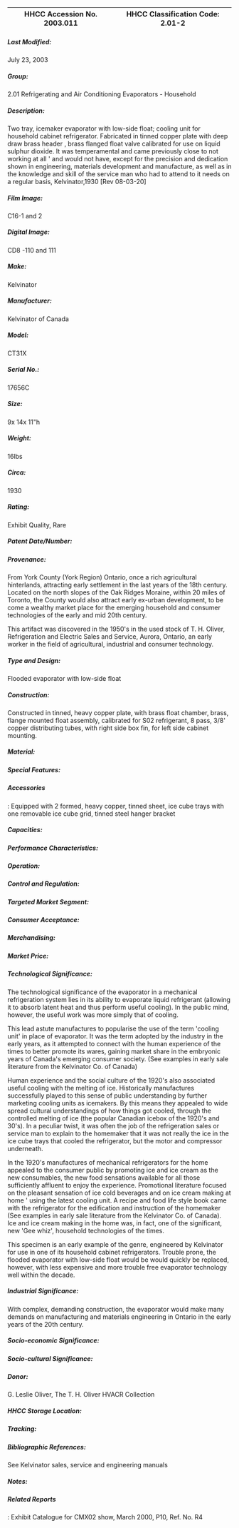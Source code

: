 | **HHCC Accession No. 2003.011** |**HHCC Classification Code:  2.01-2**|
| ----------- | ----------- |

##### Last Modified:
July 23, 2003

##### Group:
2.01 Refrigerating and Air Conditioning Evaporators - Household

##### Description:
Two tray, icemaker evaporator with low-side float; cooling unit for household cabinet refrigerator. Fabricated in tinned copper plate with deep draw brass header , brass flanged float valve calibrated for use on liquid sulphur dioxide. It was temperamental and came previously close to not working at all ' and would not have, except for the precision and dedication shown in engineering, materials development and manufacture, as well as in the knowledge and skill of the service man who had to attend to it needs on a regular basis, Kelvinator,1930 [Rev 08-03-20]

##### Film Image:
C16-1 and 2

##### Digital Image:
CD8 -110 and 111

##### Make:
Kelvinator

##### Manufacturer:
Kelvinator of Canada

##### Model:
CT31X

##### Serial No.:
17656C

##### Size:
9x 14x 11"h

##### Weight:
16lbs

##### Circa:
1930

##### Rating:
Exhibit Quality, Rare

##### Patent Date/Number:


##### Provenance:
From York County (York Region) Ontario, once a rich agricultural hinterlands, attracting early settlement in the last years of the 18th century. Located on the north slopes of the Oak Ridges Moraine, within 20 miles of Toronto, the County would also attract early ex-urban development, to be come a wealthy market place for the emerging household and consumer technologies of the early and mid 20th century. 

This artifact was discovered in the 1950's in the used stock of T. H. Oliver, Refrigeration and Electric Sales and Service, Aurora, Ontario, an early worker in the field of agricultural, industrial and consumer technology.

##### Type and Design:
Flooded evaporator with low-side float

##### Construction:
Constructed in tinned, heavy copper plate, with brass float chamber, brass, flange mounted float assembly, calibrated for S02 refrigerant, 8 pass, 3/8' copper distributing tubes, with right side box fin, for left side cabinet mounting.

##### Material:


##### Special Features:


##### Accessories
:
Equipped with 2 formed, heavy copper, tinned sheet, ice cube trays with one removable ice cube grid, tinned steel hanger bracket

##### Capacities:


##### Performance Characteristics:


##### Operation:


##### Control and Regulation:


##### Targeted Market Segment:


##### Consumer Acceptance:


##### Merchandising:


##### Market Price:


##### Technological Significance:
The technological significance of the evaporator in a mechanical refrigeration system lies in its ability to evaporate liquid refrigerant (allowing it to absorb latent heat and thus perform useful cooling). In the public mind, however, the useful work was more simply that of cooling. 

This lead astute manufactures to popularise the use of the term 'cooling unit' in place of evaporator. It was the term adopted by the industry in the early years, as it attempted to connect with the human experience of the times to better promote its wares, gaining market share in the embryonic years of Canada's emerging consumer society. (See examples in early sale literature from the Kelvinator Co. of Canada) 

Human experience and the social culture of the 1920's also associated useful cooling with the melting of ice. Historically manufactures successfully played to this sense of public understanding by further marketing cooling units as icemakers. By this means they appealed to wide spread cultural understandings of how things got cooled, through the controlled melting of ice (the popular Canadian icebox of the 1920's and 30's). In a peculiar twist, it was often the job of the refrigeration sales or service man to explain to the homemaker that it was not really the ice in the ice cube trays that cooled the refrigerator, but the motor and compressor underneath. 

In the 1920's manufactures of mechanical refrigerators for the home appealed to the consumer public by promoting ice and ice cream as the new consumables, the new food sensations available for all those sufficiently affluent to enjoy the experience. Promotional literature focused on the pleasant sensation of ice cold beverages and on ice cream making at home ' using the latest cooling unit. A recipe and food life style book came with the refrigerator for the edification and instruction of the homemaker (See examples in early sale literature from the Kelvinator Co. of Canada). Ice and ice cream making in the home was, in fact, one of the significant, new 'Gee whiz', household technologies of the times. 

This specimen is an early example of the genre, engineered by Kelvinator for use in one of its household cabinet refrigerators. Trouble prone, the flooded evaporator with low-side float would be would quickly be replaced, however, with less expensive and more trouble free evaporator technology well within the decade.

##### Industrial Significance:
With complex, demanding construction, the evaporator would make many demands on manufacturing and materials engineering in Ontario in the early years of the 20th century.

##### Socio-economic Significance:


##### Socio-cultural Significance:


##### Donor:
G. Leslie Oliver, The T. H. Oliver HVACR Collection

##### HHCC Storage Location:


##### Tracking:


##### Bibliographic References:
See Kelvinator sales, service and engineering manuals

##### Notes:


##### Related Reports
:
Exhibit Catalogue for CMX02 show, March 2000, P10, Ref. No. R4
